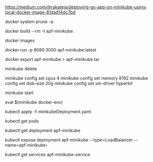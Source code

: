 

https://medium.com/@rakateja/deploying-go-app-on-minikube-using-local-docker-image-81dad14dc7bd

docker system prune -a

docker build --rm -t apf-minikube .

docker images

docker run -p 8080:3000 apf-minikube:latest

docker export apf-minikube > apf-minikube.tar

minikube delete

minikube config set cpus 4
minikube config set memory 8192
minikube config set disk-size 20g
minikube config set vm-driver hyperkit

minikube start

eval $(minikube docker-env)

kubectl apply -f minikubeDeployment.yaml

kubectl get pods

kubectl get deployment apf-minikube

kubectl expose deployment apf-minikube --type=LoadBalancer --name=apf-minikube-


 kubectl get services apf-minikube-service
